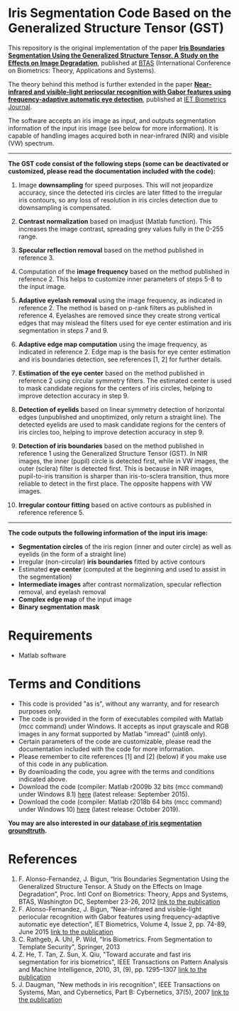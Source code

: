 # Iris Segmentation Code Based on the Generalized Structure Tensor (GST)


This repository is the original implementation of the paper **[Iris Boundaries Segmentation Using the Generalized Structure Tensor. A Study on the Effects on Image Degradation](http://urn.kb.se/resolve?urn=urn:nbn:se:hh:diva-19310)**, published at
[BTAS](https://sites.google.com/a/nd.edu/btas_2012/) (International Conference on Biometrics: Theory, Applications and Systems). 

The theory behind this method is further extended in the paper **[Near-infrared and visible-light periocular recognition with Gabor features using frequency-adaptive automatic eye detection](https://arxiv.org/abs/2007.08566)**, published at
[IET Biometrics Journal](https://digital-library.theiet.org/content/journals/10.1049/iet-bmt.2014.0038).

The software accepts an iris image as input, and outputs segmentation information of the input iris image (see below for more information). It is capable of handling images acquired both in near-infrared (NIR) and visible (VW) spectrum.

---

**The GST code consist of the following steps (some can be deactivated or customized, please read the documentation included with the code):**

  1) Image **downsampling** for speed purposes. This will not jeopardize accuracy, since the detected iris circles are later fitted to the irregular iris contours, so any loss of resolution in iris circles detection due to downsampling is compensated.

  2) **Contrast normalization** based on imadjust (Matlab function). This increases the image contrast, spreading grey values fully in the 0-255 range.

  3) **Specular reflection removal** based on the method published in reference 3.

  4) Computation of the **image frequency** based on the method published in reference 2. This helps to customize inner parameters of steps 5-8 to the input image.

  5) **Adaptive eyelash removal** using the image frequency, as indicated in reference 2. The method is based on p-rank filters as published in reference 4. Eyelashes are removed since they create strong vertical edges that may mislead the filters used for eye center estimation and iris segmentation in steps 7 and 9.

  6) **Adaptive edge map computation** using the image frequency, as indicated in reference 2. Edge map is the basis for eye center estimation and iris boundaries detection, see references [1, 2] for further details.

  7) **Estimation of the eye center** based on the method published in reference 2 using circular symmetry filters. The estimated center is used to mask candidate regions for the centers of iris circles, helping to improve detection accuracy in step 9.

  8) **Detection of eyelids** based on linear symmetry detection of horizontal edges (unpublished and unoptimized, only return a straight line). The detected eyelids are used to mask candidate regions for the centers of iris circles too, helping to improve detection accuracy in step 9.

  9) **Detection of iris boundaries** based on the method published in reference 1 using the Generalized Structure Tensor (GST). In NIR images, the inner (pupil) circle is detected first, while in VW images, the outer (sclera) filter is detected first. This is because in NIR images, pupil-to-iris transition is sharper than iris-to-sclera transition, thus more reliable to detect in the first place. The opposite happens with VW images.

  10) **Irregular contour fitting** based on active contours as published in reference reference 5.

---

**The code outputs the following information of the input iris image:**

  - **Segmentation circles** of the iris region (inner and outer circle) as well as eyelids (in the form of a straight line)
  - Irregular (non-circular) **iris boundaries** fitted by active contours
  - Estimated **eye center** (computed at the beginning and used to assist in the segmentation)
  - **Intermediate images** after contrast normalization, specular reflection removal, and eyelash removal
  - **Complex edge map** of the input image
  - **Binary segmentation mask**

# Requirements
  - Matlab software
  
# Terms and Conditions
  - This code is provided "as is", without any warranty, and for research purposes only.
  - The code is provided in the form of executables compiled with Matlab (mcc command) under Windows. It accepts as input grayscale and RGB images in any format supported by Matlab "imread" (uint8 only).
  - Certain parameters of the code are customizable, please read the documentation included with the code for more information.
  - Please remember to cite references [1] and [2] (below) if you make use of this code in any publication.
  - By downloading the code, you agree with the terms and conditions indicated above.
  - Download the code (compiler: Matlab r2009b 32 bits (mcc command) under Windows 8.1) [here](http://wiki.hh.se/caisr/index.php/File:Release_GST_segmentation_-_winx86_-r2009b.zip) (latest release: September 2015).
  - Download the code (compiler: Matlab r2018b 64 bits (mcc command) under Windows 10) [here](http://wiki.hh.se/caisr/index.php/File:Release_GST_segmentation_-_winx64_-r2018b.zip) (latest release: October 2019).

**You may are also interested in our [database of iris segmentation groundtruth](http://wiki.hh.se/caisr/index.php/Iris_Segmentation_Groundtruth).**
  
# References
  1) F. Alonso-Fernandez, J. Bigun, “Iris Boundaries Segmentation Using the Generalized Structure Tensor. A Study on the Effects on Image Degradation”, Proc. Intl Conf on Biometrics: Theory, Apps and Systems, BTAS, Washington DC, September 23-26, 2012 [link to the publication](http://hh.diva-portal.org/smash/record.jsf?searchId=2&pid=diva2:545745)
  2) F. Alonso-Fernandez, J. Bigun, “Near-infrared and visible-light periocular recognition with Gabor features using frequency-adaptive automatic eye detection”, IET Biometrics, Volume 4, Issue 2, pp. 74-89, June 2015 [link to the publication](http://digital-library.theiet.org/content/journals/10.1049/iet-bmt.2014.0038)
  3) C. Rathgeb, A. Uhl, P. Wild, "Iris Biometrics. From Segmentation to Template Security", Springer, 2013
  4) Z. He, T. Tan, Z. Sun, X. Qiu, "Toward accurate and fast iris segmentation for iris biometrics", IEEE Transactions on Pattern Analysis and Machine Intelligence, 2010, 31, (9), pp. 1295–1307 [link to the publication](https://ieeexplore.ieee.org/document/4586378)
  5) J. Daugman, "New methods in iris recognition", IEEE Transactions on Systems, Man, and Cybernetics, Part B: Cybernetics, 37(5), 2007 [link to the publication](https://ieeexplore.ieee.org/document/4305270)
  

